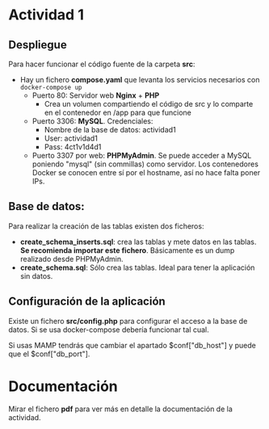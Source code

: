 # Actividad 1

## Despliegue
Para hacer funcionar el código fuente de la carpeta **src**:

* Hay un fichero **compose.yaml** que levanta los servicios necesarios con ```docker-compose up```
  * Puerto 80: Servidor web **Nginx** + **PHP**
    * Crea un volumen compartiendo el código de src y lo comparte en el contenedor en /app para que funcione 
  * Puerto 3306: **MySQL**. Credenciales:
    * Nombre de la base de datos: actividad1
    * User: actividad1
    * Pass: 4ct1v1d4d1
  * Puerto 3307 por web: **PHPMyAdmin**. Se puede acceder a MySQL poniendo "mysql" (sin commillas) como servidor. Los contenedores Docker se conocen entre sí por el hostname, así no hace falta poner IPs.

## Base de datos:
Para realizar la creación de las tablas existen dos ficheros:
* **create_schema_inserts.sql**: crea las tablas y mete datos en las tablas. **Se recomienda importar este fichero**. Básicamente es un dump realizado desde PHPMyAdmin.
* **create_schema.sql**: Sólo crea las tablas. Ideal para tener la aplicación sin datos.

## Configuración de la aplicación
Existe un fichero **src/config.php** para configurar el acceso a la base de datos. Si se usa docker-compose debería funcionar tal cual.

Si usas MAMP tendrás que cambiar el apartado $conf["db_host"] y puede que el $conf["db_port"].


# Documentación
Mirar el fichero **pdf** para ver más en detalle la documentación de la actividad.
